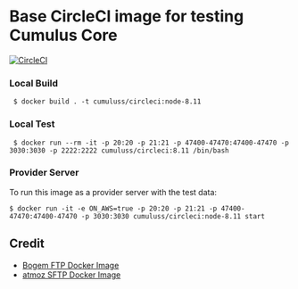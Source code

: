 # Base CircleCI image for testing Cumulus Core

[![CircleCI](https://circleci.com/gh/nasa/cumulus-circleci-image.svg?style=svg)](https://circleci.com/gh/nasa/cumulus-circleci-image)

### Local Build

     $ docker build . -t cumuluss/circleci:node-8.11

### Local Test

     $ docker run --rm -it -p 20:20 -p 21:21 -p 47400-47470:47400-47470 -p 3030:3030 -p 2222:2222 cumuluss/circleci:8.11 /bin/bash

### Provider Server

To run this image as a provider server with the test data:

    $ docker run -it -e ON_AWS=true -p 20:20 -p 21:21 -p 47400-47470:47400-47470 -p 3030:3030 cumuluss/circleci:node-8.11 start

## Credit

- [Bogem FTP Docker Image](https://github.com/bogem/dockerfiles/tree/master/ftp)
- [atmoz SFTP Docker Image](https://github.com/atmoz/sftp)
